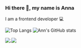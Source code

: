 ### Hi there 👋, my name is Anna
I am a frontend developer 💻

<!--
**Anna-Nesterenko/Anna-Nesterenko** is a ✨ _special_ ✨ repository because its `README.md` (this file) appears on your GitHub profile.

Here are some ideas to get you started:

- 🔭 I’m currently working on ...
- 🌱 I’m currently learning ...
- 👯 I’m looking to collaborate on ...
- 🤔 I’m looking for help with ...
- 💬 Ask me about ...
- 📫 How to reach me: ...
- 😄 Pronouns: ...
- ⚡ Fun fact: ...
-->

![Top Langs](https://github-readme-stats.vercel.app/api/top-langs/?username=Anna-Nesterenko&layout=compact&theme=swift)
![Ann's GitHub stats](https://github-readme-stats.vercel.app/api?username=Anna-Nesterenko&show_icons=true&theme=swift)

<a href="https://github.com/Anna-Nesterenko/github-readme-stats">
  <img align="center" src="https://github-readme-stats.vercel.app/api/pin/?username=Anna-Nesterenko&repo=github-readme-stats" />
</a>
<a href="https://github.com/Anna-Nesterenko/convoychat">
  <img align="center" src="https://github-readme-stats.vercel.app/api/pin/?username=Anna-Nesterenko&repo=convoychat" />
</a>
